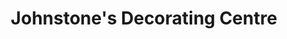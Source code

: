 ---
title: "Johnstone's Decorating Centre"
url: /belfast/johnstones-decorating-centre/
shop: paint
---